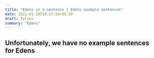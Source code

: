 ```yaml
---
title: "Edens in a sentence | Edens example sentences"
date: 2021-01-20T19:57:50+05:30
draft: falses
summary: "Edens"
---
```

## Unfortunately, we have no example sentences for Edens                 
